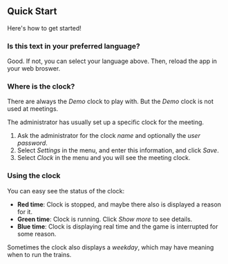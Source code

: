﻿## Quick Start
Here's how to get started!

### Is this text in your preferred language?
Good. 
If not, you can select your language above.
Then, reload the app in your web broswer.

### Where is the clock?
There are always the *Demo* clock to play with. 
But the *Demo* clock is not used at meetings.

The administrator has usually set up a specific clock for the meeting. 
1. Ask the administrator for the clock *name* and optionally the *user password*.
2. Select *Settings* in the menu, and enter this information, and click *Save*.
3. Select *Clock* in the menu and you will see the meeting clock. 

### Using the clock
You can easy see the status of the clock:
* **Red time**: Clock is stopped, and maybe there also is displayed a reason for it.
* **Green time**: Clock is running. Click *Show more* to see details.
* **Blue time**: Clock is displaying real time and the game is interrupted for some reason.

Sometimes the clock also displays a *weekday*, which may have meaning when to run the trains.

